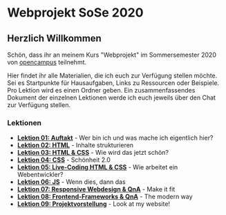 # Webprojekt SoSe 2020

## Herzlich Willkommen

Schön, dass ihr an meinem Kurs "Webprojekt" im Sommersemester 2020 von [opencampus](https://edu.opencampus.sh/) teilnehmt.

Hier findet ihr alle Materialien, die ich euch zur Verfügung stellen möchte. Sei es Startpunkte für Hausaufgaben, Links zu Ressourcen oder Beispiele. Pro Lektion wird es einen Ordner geben. Ein zusammenfassendes Dokument der einzelnen Lektionen werde ich euch jeweils über den Chat zur Verfügung stellen.

### Lektionen

- [**Lektion 01: Auftakt**](https://github.com/bastibuck/webprojekt-sose-2020/tree/master/lesson-01) - Wer bin ich und was mache ich eigentlich hier?
- [**Lektion 02: HTML**](https://github.com/bastibuck/webprojekt-sose-2020/tree/master/lesson-02) - Inhalte strukturieren
- [**Lektion 03: HTML & CSS**](https://github.com/bastibuck/webprojekt-sose-2020/tree/master/lesson-03) - Wie wird das jetzt schön?
- [**Lektion 04: CSS**](https://github.com/bastibuck/webprojekt-sose-2020/tree/master/lesson-04) - Schönheit 2.0
- [**Lektion 05: Live-Coding HTML & CSS**](https://github.com/bastibuck/webprojekt-sose-2020/tree/master/lesson-05) - Wie arbeitet ein Webentwickler?
- [**Lektion 06: JS**](https://github.com/bastibuck/webprojekt-sose-2020/tree/master/lesson-06) - Wenn dies, dann das
- [**Lektion 07: Responsive Webdesign & QnA**](https://github.com/bastibuck/webprojekt-sose-2020/tree/master/lesson-07) - Make it fit
- [**Lektion 08: Frontend-Frameworks & QnA**](https://github.com/bastibuck/webprojekt-sose-2020/tree/master/lesson-08) - The modern way
- [**Lektion 09: Projektvorstellung**](https://github.com/bastibuck/webprojekt-sose-2020/tree/master/lesson-09) - Look at my website!
